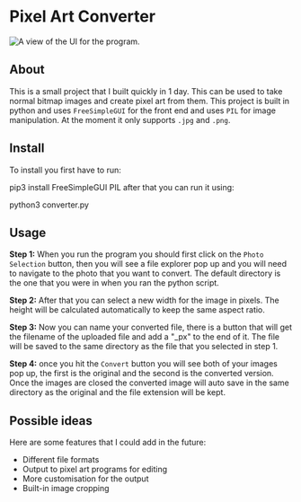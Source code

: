 # Pixel Art Converter

![A view of the UI for the program.](https://ibb.co/SNWJjS3)

## **About**

This is a small project that I built quickly in 1 day. This can be used to take normal bitmap images and create pixel art from them. This project is built in python and uses `FreeSimpleGUI` for the front end and uses `PIL` for image manipulation. At the moment it only supports `.jpg` and `.png`.

## Install

To install you first have to run:

pip3 install FreeSimpleGUI PIL
after that you can run it using:

python3 converter.py
## Usage

**Step 1:**
When you run the program you should first click on the `Photo Selection` button, then you will see a file explorer pop up and you will need to navigate to the photo that you want to convert. The default directory is the one that you were in when you ran the python script.

**Step 2:**
After that you can select a new width for the image in pixels. The height will be calculated automatically to keep the same aspect ratio.

**Step 3:**
Now you can name your converted file, there is a button that will get the filename of the uploaded file and add a "_px" to the end of it. The file will be saved to the same directory as the file that you selected in step 1.

**Step 4:**
once you hit the `Convert` button you will see both of your images pop up, the first is the original and the second is the converted version. Once the images are closed the converted image will auto save in the same directory as the original and the file extension will be kept.

## Possible ideas

Here are some features that I could add in the future:

- Different file formats
- Output to pixel art programs for editing
- More customisation for the output
- Built-in image cropping
